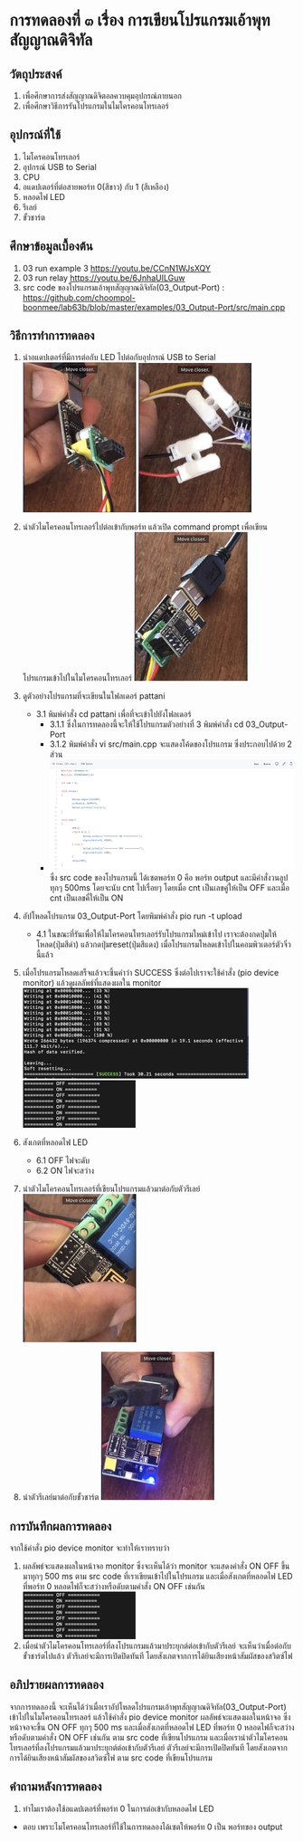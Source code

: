 # การทดลองที่ ๓ เรื่อง การเขียนโปรแกรมเอ้าพุทสัญญาณดิจิทัล  

## วัตถุประสงค์
1. เพื่อศึกษาการส่งสัญญาณดิจิตอลควบคุมอุปกรณ์ภายนอก
2. เพื่อศึกษาวิธีการรันโปรแกรมในไมโครคอนโทรเลอร์

## อุปกรณ์ที่ใช้
1. ไมโครคอนโทรเลอร์
2. อุปกรณ์ USB to Serial
3. CPU
4. อแดปเตอร์ที่ต่อสายพอร์ท 0(สีขาว) กับ 1 (สีเหลือง)
5. หลอดไฟ LED
6. รีเลย์
7. ขั้วชาร์ต

## ศึกษาข้อมูลเบื้องต้น
1. 03 run example 3 https://youtu.be/CCnN1WJsXQY
2. 03 run relay https://youtu.be/6JnhaUILGuw
3. src code ของโปรแกรมเอ้าพุทสัญญาณดิจิทัล(03_Output-Port) : https://github.com/choompol-boonmee/lab63b/blob/master/examples/03_Output-Port/src/main.cpp

## วิธีการทำการทดลอง
1. นำอแดปเตอร์ที่มีการต่อกับ LED ไปต่อกับอุปกรณ์ USB to Serial 
![image](https://github.com/Nongpim/picture/blob/main/3.1%E0%B9%83%E0%B8%AB%E0%B8%A1%E0%B9%88.jpg)
![image](https://github.com/Nongpim/picture/blob/main/3.2%E0%B9%83%E0%B8%AB%E0%B8%A1%E0%B9%88.jpg)
2. นำตัวไมโครคอนโทรเลอร์ไปต่อเข้ากับพอร์ท แล้วเปิด command prompt เพื่อเขียนโปรแกรมเข้าไปในไมโครคอนโทรเลอร์
![image](https://github.com/Nongpim/picture/blob/main/3.3%E0%B9%83%E0%B8%AB%E0%B8%A1%E0%B9%88.jpg)
3. ดูตัวอย่างโปรแกรมที่จะเขียนในโฟลเดอร์ pattani
    * 3.1 พิมพ์คำสั่ง cd pattani เพื่อที่จะเข้าไปยังโฟลเดอร์
      * 3.1.1 ซึ่งในการทดลองนี้จะให้ใช้โปรแกรมตัวอย่างที่ 3 พิมพ์คำสั่ง cd 03_Output-Port
      * 3.1.2 พิมพ์คำสั่ง vi src/main.cpp จะแสดงโค้ดของโปรแกรม ซึ่งประกอบไปด้วย 2 ส่วน
      * ![image](https://github.com/Nongpim/picture/blob/main/3.0%E0%B9%83%E0%B8%AB%E0%B8%A1%E0%B9%88.png)
  ซึ่ง src code ของโปรแกรมนี้ ได้เซตพอร์ท 0 คือ พอร์ท output และมีคำสั่งวนลูป ทุกๆ 500ms โดยจะนับ cnt ไปเรื่อยๆ โดยเมื่อ cnt เป็นเลขคู่ให้เป็น OFF และเมื่อ cnt เป็นเลขคี่ให้เป็น ON
4. อัปโหลดโปรแกรม 03_Output-Port โดยพิมพ์คำสั่ง pio run -t upload
    * 4.1 ในขณะที่รันเพื่อให้ไมโครคอนโทรเลอร์รับโปรแกรมใหม่เข้าไป เราจะต้องกดปุ่มให้โหลด(ปุ่มสีดำ) แล้วกดปุ่มreset(ปุ่มสีแดง) เมื่อโปรแกรมโหลดเข้าไปในคอมพิวเตอร์ตัวจิ๋วนี้แล้ว
5. เมื่อโปรแกรมโหลดเสร็จแล้วจะขึ้นคำว่า SUCCESS ซึ่งต่อไปเราจะใช้คำสั่ง (pio device monitor) แล้วดูผลลัพธ์ที่แสดงผลใน monitor 
![image](https://github.com/Nongpim/picture/blob/main/3.4%E0%B9%83%E0%B8%AB%E0%B8%A1%E0%B9%88.jpg)
![image](https://github.com/Nongpim/picture/blob/main/3.5%E0%B9%83%E0%B8%AB%E0%B8%A1%E0%B9%88.jpg)
6. สังเกตที่หลอดไฟ LED
    * 6.1 OFF ไฟจะดับ
    * 6.2 ON ไฟจะสว่าง
7. นำตัวไมโครคอนโทรเลอร์ที่เขียนโปรแกรมแล้วมาต่อกับตัวรีเลย์
![image](https://github.com/Nongpim/picture/blob/main/3.6%E0%B9%83%E0%B8%AB%E0%B8%A1%E0%B9%88.jpg)

8. นำตัวรีเลย์มาต่อกับขั้วชาร์ต
![image](https://github.com/Nongpim/picture/blob/main/3.7%E0%B9%83%E0%B8%AB%E0%B8%A1%E0%B9%88.jpg)
## การบันทึกผลการทดลอง
จากใช้คำสั่ง pio device monitor จะทำให้เราทราบว่า
1. ผลลัพธ์จะแสดงผลในหน้าจอ monitor ซึ่งจะเห็นได้ว่า monitor จะแสดงคำสั่ง ON OFF ขึ้นมาทุกๆ 500 ms ตาม src code ที่เราเขียนเข้าไปในโปรแกรม และเมื่อสังเกตที่หลอดไฟ LED ที่พอร์ท 0 หลอดไฟก็จะสว่างหรือดับตามคำสั่ง ON OFF เช่นกัน
![image](https://github.com/Nongpim/picture/blob/main/3.5%E0%B9%83%E0%B8%AB%E0%B8%A1%E0%B9%88.jpg)
2. เมื่อนำตัวไมโครคอนโทรเลอร์ที่ลงโปรแกรมแล้วมาประยุกต์ต่อเข้ากับตัวรีเลย์ จะเห็นว่าเมื่อต่อกับขั้วชาร์ตไปแล้ว ตัวรีเลย์จะมีการเปิดปิดทันที โดยสังเกตจากการได้ยินเสียงหน้าสัมผัสของสวิตซ์ไฟ

## อภิปรายผลการทดลอง
จากการทดลองนี้ จะเห็นได้ว่าเมื่อเราอัปโหลดโปรแกรมเอ้าพุทสัญญาณดิจิทัล(03_Output-Port) เข้าไปในไมโครคอนโทรเลอร์ แล้วใช้คำสั่ง pio device monitor ผลลัพธ์จะแสดงผลในหน้าจอ ซึ่งหน้าจอจะขึ้น ON OFF  ทุกๆ 500 ms และเมื่อสังเกตที่หลอดไฟ LED ที่พอร์ท 0 หลอดไฟก็จะสว่างหรือดับตามคำสั่ง ON OFF เช่นกัน ตาม src code ที่เขียนโปรแกรม และเมื่อเรานำตัวไมโครคอนโทรเลอร์ที่ลงโปรแกรมแล้วมาประยุกต์ต่อเข้ากับตัวรีเลย์ ตัวรีเลย์จะมีการเปิดปิดทันที โดยสังเกตจากการได้ยินเสียงหน้าสัมผัสของสวิตซ์ไฟ ตาม src code ที่เขียนโปรแกรม

## คำถามหลังการทดลอง
1. ทำไมเราต้องใช้อแดปเตอร์ที่พอร์ท 0 ในการต่อเข้ากับหลอดไฟ LED
* ตอบ เพราะไมโครคอนโทรเลอร์ที่ใช้ในการทดลองได้เซตให้พอร์ท 0 เป็น พอร์ทของ output
